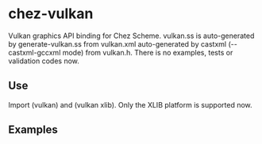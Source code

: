# chez-vulkan
Vulkan graphics API binding for Chez Scheme. vulkan.ss is auto-generated by generate-vulkan.ss from vulkan.xml auto-generated by castxml (--castxml-gccxml mode) from vulkan.h. There is no examples, tests or validation codes now.

## Use
Import (vulkan) and (vulkan xlib). Only the XLIB platform is supported now.

## Examples
